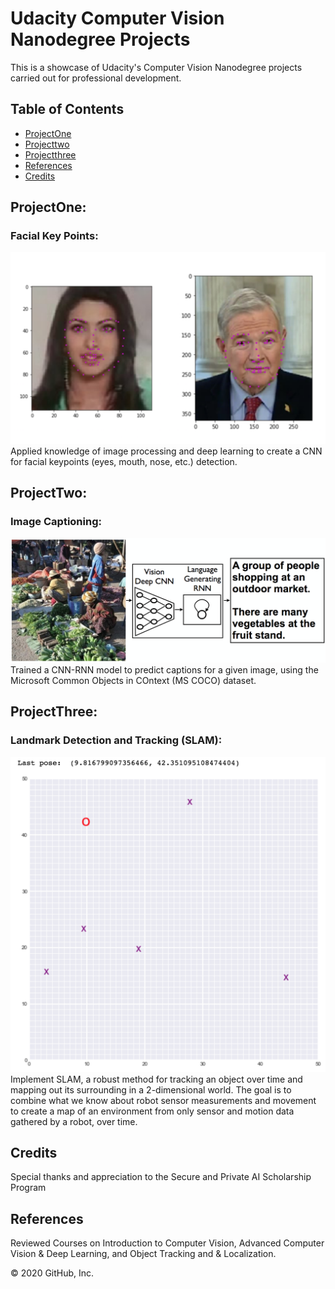 # Udacity Computer Vision Nanodegree Projects

This is a showcase of Udacity's Computer Vision Nanodegree projects carried out for professional development.


## Table of Contents

* [ProjectOne](#projectOne)
* [Projecttwo](#projectTwo)
* [Projectthree](#projectThree)
* [References](#references)
* [Credits](#credits)



## ProjectOne: 
### Facial Key Points:

![](project3/screen-shot-2018-04-10-at-8.24.14-pm.png)
Applied knowledge of image processing and deep learning to create a CNN for facial keypoints (eyes, mouth, nose, etc.) detection.



## ProjectTwo: 
### Image Captioning:

![](project3/image-captioning.png)
Trained a CNN-RNN model to predict captions for a given image, using the Microsoft Common Objects in COntext (MS COCO) dataset.



## ProjectThree:
### Landmark Detection and Tracking (SLAM):

![](slam-graph.png)
Implement SLAM, a robust method for tracking an object over time and mapping out its surrounding in a 2-dimensional world. The goal is to combine what we know about robot sensor measurements and movement to create a map of an environment from only sensor and motion data gathered by a robot, over time.



## Credits
Special thanks and appreciation to the Secure and Private AI Scholarship Program



## References
Reviewed Courses on Introduction to Computer Vision, Advanced Computer Vision & Deep Learning, and  Object Tracking and & Localization.

© 2020 GitHub, Inc.
